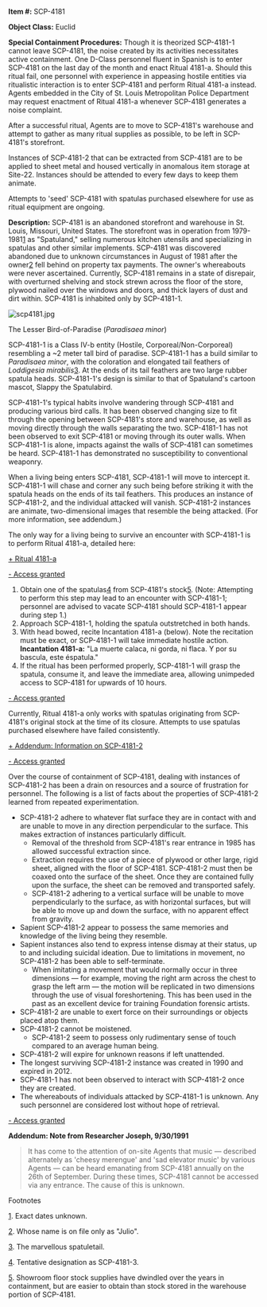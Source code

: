 **Item #:** SCP-4181

**Object Class:** Euclid

**Special Containment Procedures:** Though it is theorized SCP-4181-1 cannot leave SCP-4181, the noise created by its activities necessitates active containment. One D-Class personnel fluent in Spanish is to enter SCP-4181 on the last day of the month and enact Ritual 4181-a. Should this ritual fail, one personnel with experience in appeasing hostile entities via ritualistic interaction is to enter SCP-4181 and perform Ritual 4181-a instead. Agents embedded in the City of St. Louis Metropolitan Police Department may request enactment of Ritual 4181-a whenever SCP-4181 generates a noise complaint.

After a successful ritual, Agents are to move to SCP-4181's warehouse and attempt to gather as many ritual supplies as possible, to be left in SCP-4181's storefront.

Instances of SCP-4181-2 that can be extracted from SCP-4181 are to be applied to sheet metal and housed vertically in anomalous item storage at Site-22. Instances should be attended to every few days to keep them animate.

Attempts to 'seed' SCP-4181 with spatulas purchased elsewhere for use as ritual equipment are ongoing.

**Description:** SCP-4181 is an abandoned storefront and warehouse in St. Louis, Missouri, United States. The storefront was in operation from 1979-1981[1](javascript:;) as "Spatuland," selling numerous kitchen utensils and specializing in spatulas and other similar implements. SCP-4181 was discovered abandoned due to unknown circumstances in August of 1981 after the owner[2](javascript:;) fell behind on property tax payments. The owner's whereabouts were never ascertained. Currently, SCP-4181 remains in a state of disrepair, with overturned shelving and stock strewn across the floor of the store, plywood nailed over the windows and doors, and thick layers of dust and dirt within. SCP-4181 is inhabited only by SCP-4181-1.

![scp4181.jpg](http://scp-wiki.wdfiles.com/local--files/scp-4181/scp4181.jpg)

The Lesser Bird-of-Paradise (_Paradisaea minor_)

SCP-4181-1 is a Class IV-b entity (Hostile, Corporeal/Non-Corporeal) resembling a ~2 meter tall bird of paradise. SCP-4181-1 has a build similar to _Paradisaea minor_, with the coloration and elongated tail feathers of _Loddigesia mirabilis_[3](javascript:;). At the ends of its tail feathers are two large rubber spatula heads. SCP-4181-1's design is similar to that of Spatuland's cartoon mascot, Slappy the Spatulabird.

SCP-4181-1's typical habits involve wandering through SCP-4181 and producing various bird calls. It has been observed changing size to fit through the opening between SCP-4181's store and warehouse, as well as moving directly through the walls separating the two. SCP-4181-1 has not been observed to exit SCP-4181 or moving through its outer walls. When SCP-4181-1 is alone, impacts against the walls of SCP-4181 can sometimes be heard. SCP-4181-1 has demonstrated no susceptibility to conventional weaponry.

When a living being enters SCP-4181, SCP-4181-1 will move to intercept it. SCP-4181-1 will chase and corner any such being before striking it with the spatula heads on the ends of its tail feathers. This produces an instance of SCP-4181-2, and the individual attacked will vanish. SCP-4181-2 instances are animate, two-dimensional images that resemble the being attacked. (For more information, see addendum.)

The only way for a living being to survive an encounter with SCP-4181-1 is to perform Ritual 4181-a, detailed here:

[+ Ritual 4181-a](javascript:;)

[\- Access granted](javascript:;)

1.  Obtain one of the spatulas[4](javascript:;) from SCP-4181's stock[5](javascript:;). (Note: Attempting to perform this step may lead to an encounter with SCP-4181-1; personnel are advised to vacate SCP-4181 should SCP-4181-1 appear during step 1.)
2.  Approach SCP-4181-1, holding the spatula outstretched in both hands.
3.  With head bowed, recite Incantation 4181-a (below). Note the recitation must be exact, or SCP-4181-1 will take immediate hostile action.  
    **Incantation 4181-a:** "La muerte calaca, ni gorda, ni flaca. Y por su bascula, este éspatula."
4.  If the ritual has been performed properly, SCP-4181-1 will grasp the spatula, consume it, and leave the immediate area, allowing unimpeded access to SCP-4181 for upwards of 10 hours.

[\- Access granted](javascript:;)

Currently, Ritual 4181-a only works with spatulas originating from SCP-4181's original stock at the time of its closure. Attempts to use spatulas purchased elsewhere have failed consistently.

[+ Addendum: Information on SCP-4181-2](javascript:;)

[\- Access granted](javascript:;)

Over the course of containment of SCP-4181, dealing with instances of SCP-4181-2 has been a drain on resources and a source of frustration for personnel. The following is a list of facts about the properties of SCP-4181-2 learned from repeated experimentation.

*   SCP-4181-2 adhere to whatever flat surface they are in contact with and are unable to move in any direction perpendicular to the surface. This makes extraction of instances particularly difficult.
    *   Removal of the threshold from SCP-4181's rear entrance in 1985 has allowed successful extraction since.
    *   Extraction requires the use of a piece of plywood or other large, rigid sheet, aligned with the floor of SCP-4181. SCP-4181-2 must then be coaxed onto the surface of the sheet. Once they are contained fully upon the surface, the sheet can be removed and transported safely.
    *   SCP-4181-2 adhering to a vertical surface will be unable to move perpendicularly to the surface, as with horizontal surfaces, but will be able to move up and down the surface, with no apparent effect from gravity.
*   Sapient SCP-4181-2 appear to possess the same memories and knowledge of the living being they resemble.
*   Sapient instances also tend to express intense dismay at their status, up to and including suicidal ideation. Due to limitations in movement, no SCP-4181-2 has been able to self-terminate.
    *   When imitating a movement that would normally occur in three dimensions — for example, moving the right arm across the chest to grasp the left arm — the motion will be replicated in two dimensions through the use of visual foreshortening. This has been used in the past as an excellent device for training Foundation forensic artists.
*   SCP-4181-2 are unable to exert force on their surroundings or objects placed atop them.
*   SCP-4181-2 cannot be moistened.
    *   SCP-4181-2 seem to possess only rudimentary sense of touch compared to an average human being.
*   SCP-4181-2 will expire for unknown reasons if left unattended.
*   The longest surviving SCP-4181-2 instance was created in 1990 and expired in 2012.
*   SCP-4181-1 has not been observed to interact with SCP-4181-2 once they are created.
*   The whereabouts of individuals attacked by SCP-4181-1 is unknown. Any such personnel are considered lost without hope of retrieval.

[\- Access granted](javascript:;)

**Addendum: Note from Researcher Joseph, 9/30/1991**

> It has come to the attention of on-site Agents that music — described alternately as 'cheesy merengue' and 'sad elevator music' by various Agents — can be heard emanating from SCP-4181 annually on the 26th of September. During these times, SCP-4181 cannot be accessed via any entrance. The cause of this is unknown.

Footnotes

[1](javascript:;). Exact dates unknown.

[2](javascript:;). Whose name is on file only as "Julio".

[3](javascript:;). The marvellous spatuletail.

[4](javascript:;). Tentative designation as SCP-4181-3.

[5](javascript:;). Showroom floor stock supplies have dwindled over the years in containment, but are easier to obtain than stock stored in the warehouse portion of SCP-4181.